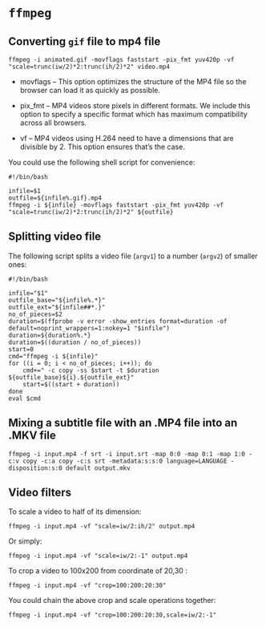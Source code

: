 # `ffmpeg` 

## Converting `gif` file to mp4 file
~~~
ffmpeg -i animated.gif -movflags faststart -pix_fmt yuv420p -vf "scale=trunc(iw/2)*2:trunc(ih/2)*2" video.mp4
~~~

* movflags – This option optimizes the structure of the MP4 file so the browser can load it as quickly as possible.

* pix_fmt – MP4 videos store pixels in different formats. We include this option to specify a specific format which has maximum compatibility across all browsers.

* vf – MP4 videos using H.264 need to have a dimensions that are divisible by 2. This option ensures that’s the case.

You could use the following shell script for convenience:

```
#!/bin/bash

infile=$1
outfile=${infile%.gif}.mp4
ffmpeg -i ${infile} -movflags faststart -pix_fmt yuv420p -vf "scale=trunc(iw/2)*2:trunc(ih/2)*2" ${outfile} 
```

## Splitting video file
The following script splits a video file (`argv1`) to a number (`argv2`) of smaller ones:

```
#!/bin/bash

infile="$1"
outfile_base="${infile%.*}"
outfile_ext="${infile##*.}"
no_of_pieces=$2
duration=$(ffprobe -v error -show_entries format=duration -of default=noprint_wrappers=1:nokey=1 "$infile")
duration=${duration%.*}
duration=$((duration / no_of_pieces))
start=0
cmd="ffmpeg -i ${infile}" 
for ((i = 0; i < no_of_pieces; i++)); do
    cmd+=" -c copy -ss $start -t $duration ${outfile_base}${i}.${outfile_ext}"
    start=$((start + duration))
done
eval $cmd
```

## Mixing a subtitle file with an .MP4 file into an .MKV file
```
ffmpeg -i input.mp4 -f srt -i input.srt -map 0:0 -map 0:1 -map 1:0 -c:v copy -c:a copy -c:s srt -metadata:s:s:0 language=LANGUAGE -disposition:s:0 default output.mkv
```

## Video filters
To scale a video to half of its dimension:
```
ffmpeg -i input.mp4 -vf "scale=iw/2:ih/2" output.mp4
```
Or simply:
```
ffmpeg -i input.mp4 -vf "scale=iw/2:-1" output.mp4
```

To crop a video to 100x200 from coordinate of 20,30 :
```
ffmpeg -i input.mp4 -vf "crop=100:200:20:30"
```

You could chain the above crop and scale operations together:
```
ffmpeg -i input.mp4 -vf "crop=100:200:20:30,scale=iw/2:-1"
```
